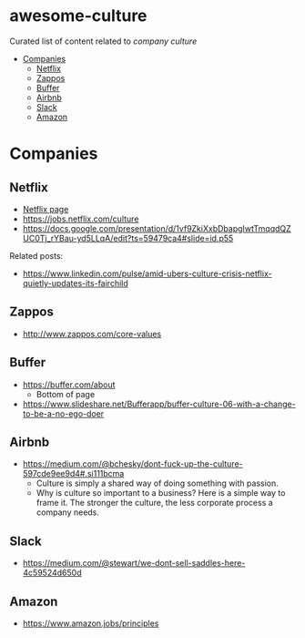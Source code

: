 
# awesome-culture
Curated list of content related to *company culture*

- [Companies](#companies)
  - [Netflix](#netflix)
  - [Zappos](#zappos)
  - [Buffer](#buffer)
  - [Airbnb](#airbnb)
  - [Slack](#slack)
  - [Amazon](#amazon)

# Companies

## Netflix

* [Netflix page](pages/netflix.md)
* https://jobs.netflix.com/culture
* https://docs.google.com/presentation/d/1vf9ZkiXxbDbapgIwtTmqqdQZUC0Tj_rYBau-yd5LLqA/edit?ts=59479ca4#slide=id.p55

Related posts:

* https://www.linkedin.com/pulse/amid-ubers-culture-crisis-netflix-quietly-updates-its-fairchild


## Zappos

* http://www.zappos.com/core-values

## Buffer

* https://buffer.com/about
    * Bottom of page
* https://www.slideshare.net/Bufferapp/buffer-culture-06-with-a-change-to-be-a-no-ego-doer

## Airbnb

* https://medium.com/@bchesky/dont-fuck-up-the-culture-597cde9ee9d4#.si111bcma
    * Culture is simply a shared way of doing something with passion.
    * Why is culture so important to a business? Here is a simple way to frame it. The stronger the culture, the less corporate process a company needs.
        

## Slack

* https://medium.com/@stewart/we-dont-sell-saddles-here-4c59524d650d

## Amazon

* https://www.amazon.jobs/principles



